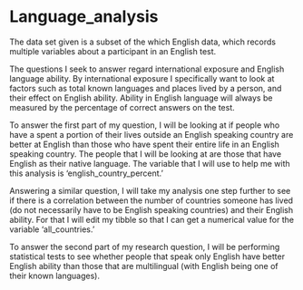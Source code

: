 # Language_analysis

The data set given is a subset of the which English data, which records multiple variables about a participant in an English test.

The questions I seek to answer regard international exposure and English language ability. By international exposure I specifically want to look at factors such as total known languages and places lived by a person, and their effect on English ability. Ability in English language will always be measured by the percentage of correct answers on the test.

To answer the first part of my question, I will be looking at if people who have a spent a portion of their lives outside an English speaking country are better at English than those who have spent their entire life in an English speaking country. The people that I will be looking at are those that have English as their native language. The variable that I will use to help me with this analysis is ‘english_country_percent.’

Answering a similar question, I will take my analysis one step further to see if there is a correlation between the number of countries someone has lived (do not necessarily have to be English speaking countries) and their English ability. For that I will edit my tibble so that I can get a numerical value for the variable ‘all_countries.’

To answer the second part of my research question, I will be performing statistical tests to see whether people that speak only English have better English ability than those that are multilingual (with English being one of their known languages).
